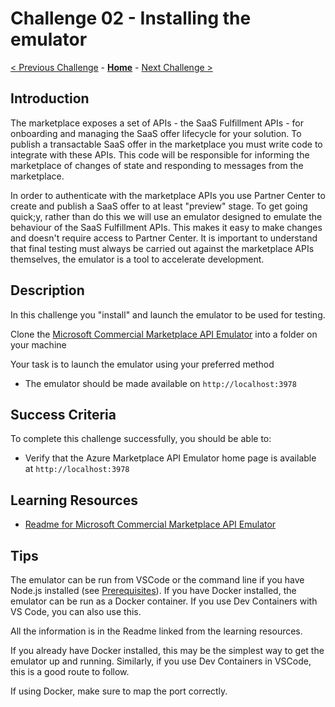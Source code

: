 # Challenge 02 - Installing the emulator

[< Previous Challenge](./Challenge-01.md) - **[Home](../README.md)** - [Next Challenge >](./Challenge-03.md)

## Introduction

The marketplace exposes a set of APIs - the SaaS Fulfillment APIs - for onboarding and managing the SaaS offer lifecycle
for your solution. To publish a transactable SaaS offer in the marketplace you must write code to integrate with these
APIs. This code will be responsible for informing the marketplace of changes of state and responding to messages from
the marketplace.

In order to authenticate with the marketplace APIs you use Partner Center to create and publish a SaaS offer to at least
"preview" stage. To get going quick;y, rather than do this we will use an emulator designed to emulate the behaviour of
the SaaS Fulfillment APIs. This makes it easy to make changes and doesn't require access to Partner Center. It is important
to understand that final testing must always be carried out against the marketplace APIs themselves, the emulator is a
tool to accelerate development.

## Description

In this challenge you "install" and launch the emulator to be used for testing.

Clone the
[Microsoft Commercial Marketplace API Emulator](https://github.com/microsoft/Commercial-Marketplace-SaaS-API-Emulator)
into a folder on your machine

Your task is to launch the emulator using your preferred method

- The emulator should be made available on `http://localhost:3978`

## Success Criteria

To complete this challenge successfully, you should be able to:

- Verify that the Azure Marketplace API Emulator home page is available at `http://localhost:3978`

## Learning Resources

- [Readme for Microsoft Commercial Marketplace API Emulator
](https://github.com/microsoft/Commercial-Marketplace-SaaS-API-Emulator/blob/main/README.md)

## Tips

The emulator can be run from VSCode or the command line if you have Node.js installed
(see [Prerequisites](./Challenge-00.md)). If you have Docker installed, the emulator can be run as a Docker container.
If you use Dev Containers with VS Code, you can also use this.

All the information is in the Readme linked from the learning resources.

If you already have Docker installed, this may be the simplest way to get the emulator up and running. Similarly, if
you use Dev Containers in VSCode, this is a good route to follow.

If using Docker, make sure to map the port correctly.
